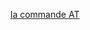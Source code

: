 <!-- TITLE: Linux -->
<!-- SUBTITLE: Tout ce qui touche a Linux (CentOS, Debian, Ubuntu...) -->

[la commande AT](https://brain.newprojects.ovh/linux/commande-at)